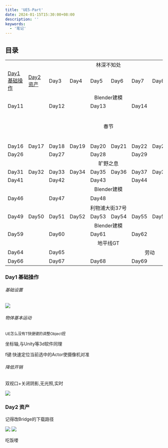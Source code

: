 ```yaml
---
title: 'UE5-Part'
date: 2024-01-15T15:30:00+08:00
description: ''
keywords:
  - '笔记'
---
```


<!--more-->

## 目录

<table>
    <tr>
        <td colspan="10" style="text-align: center;">林深不知处</td>
    </tr>
    <tr>
        <td><a href="./#Day1">Day1<br>基础操作</a></td>
        <td><a href="./#Day2">Day2<br>资产</a></td>
        <td>Day3</td>
        <td>Day4</td>
        <td>Day5</td>
        <td>Day6</td>
        <td>Day7</td>
        <td>Day8</td>
        <td>Day9</td>
        <td>Day10</td>
    </tr>
    <tr>
        <td colspan="10" style="text-align: center;">Blender建模</td>
    </tr>
    <tr>
        <td colspan="2">Day11</td>
        <td colspan="2">Day12</td>
        <td colspan="2">Day13</td>
        <td colspan="2">Day14</td>
        <td colspan="2">Day15</td>
    </tr>
    <tr>
        <td colspan="10" rowspan="2" style="text-align: center;">春节</td>
    </tr>
    <tr>
        <td colspan="10" style="text-align: center;">星骸骑士</td>
    </tr>
    <tr>
        <td>Day16</td>
        <td>Day17</td>
        <td>Day18</td>
        <td>Day19</td>
        <td>Day20</td>
        <td>Day21</td>
        <td>Day22</td>
        <td>Day23</td>
        <td>Day24</td>
        <td>Day25</td>
    </tr>
    <tr>
        <td colspan="2">Day26</td>
        <td colspan="2">Day27</td>
        <td colspan="2">Day28</td>
        <td colspan="2">Day29</td>
        <td colspan="2">Day30</td>
    </tr>
    <tr>
        <td colspan="10" style="text-align: center;">旷野之息</td>
    </tr>
    <tr>
        <td>Day31</td>
        <td>Day32</td>
        <td>Day33</td>
        <td>Day34</td>
        <td>Day35</td>
        <td>Day36</td>
        <td>Day37</td>
        <td>Day38</td>
        <td>Day39</td>
        <td>Day40</td>
    </tr>
    <tr>
        <td colspan="2">Day41</td>
        <td colspan="2">Day42</td>
        <td colspan="2">Day43</td>
        <td colspan="2">Day44</td>
        <td colspan="2">Day45</td>
    </tr>
    <tr>
        <td colspan="10" style="text-align: center;">Blender建模</td>
    </tr>
    <tr>
        <td colspan="2">Day46</td>
        <td colspan="2">Day47</td>
        <td colspan="2">Day48</td>
        <td colspan="4" style="text-align: center;">清明</td>
    </tr>
    <tr>
        <td colspan="10" style="text-align: center;">利物浦大街37号</td>
    </tr>
    <tr>
        <td>Day49</td>
        <td>Day50</td>
        <td>Day51</td>
        <td>Day52</td>
        <td>Day53</td>
        <td>Day54</td>
        <td>Day55</td>
        <td>Day56</td>
        <td>Day57</td>
        <td>Day58</td>
    </tr>
    <tr>
        <td colspan="10" style="text-align: center;">Blender建模</td>
    </tr>
    <tr>
        <td colspan="2">Day59</td>
        <td colspan="2">Day60</td>
        <td colspan="2">Day61</td>
        <td colspan="2">Day62</td>
        <td colspan="2">Day63</td>
    </tr>
    <tr>
        <td colspan="10" style="text-align: center;">地平线GT</td>
    </tr>
    <tr>
        <td colspan="2">Day64</td>
        <td colspan="2">Day65</td>
        <td colspan="6" style="text-align: center;">劳动</td>
    </tr>
    <tr>
        <td colspan="2">Day66</td>
        <td colspan="2">Day67</td>
        <td colspan="2">Day68</td>
        <td colspan="2">Day69</td>
        <td colspan="2">Day70</td>
    </tr>

</table>

<div id="Day1"></div>

### Day1 基础操作

###### 基础设置

![](day1-01.png)

###### 物体基本运动

<span style="font-size: 12px;">UE怎么没有T快捷键的调整Object捏</span>

坐标轴,与Unity等3d软件同理

f键:快速定位当前选中的Actor使摄像机对准

###### 降低开销

双视口+关闭阴影,无光照,实时

![](day1-02.png)

<div id="Day2"></div>

### Day2 资产

记得改Bridge的下载路径

![](day2-01.png)
![](day2-02.png)

吃饭喽


